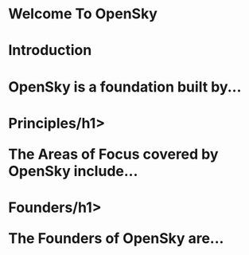 # Welcome To OpenSky
<!DOCTYPE html>
<html>
<body>

<h1>Introduction<h1>

<p>OpenSky is a foundation built by...<p>

<h1>Principles/h1>

<p>The Areas of Focus covered by OpenSky include...</p>

<h1>Founders/h1>

<p>The Founders of OpenSky are...</p>

</body>
</html>
